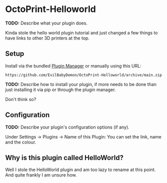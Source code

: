 # OctoPrint-Helloworld

**TODO:** Describe what your plugin does.

Kinda stole the hello world plugin tutorial and just changed a few things to have links to other 3D printers at the top.


## Setup

Install via the bundled [Plugin Manager](https://docs.octoprint.org/en/master/bundledplugins/pluginmanager.html)
or manually using this URL:

    https://github.com/EvilBabyDemon/OctoPrint-Helloworld/archive/main.zip

**TODO:** Describe how to install your plugin, if more needs to be done than just installing it via pip or through
the plugin manager.

Don't think so?

## Configuration

**TODO:** Describe your plugin's configuration options (if any).

Under Settings -> Plugins -> Name of this Plugin: You can set the link, name and the colour.


## Why is this plugin called HelloWorld?

Well I stole the HelloWorld plugin and am too lazy to rename at this point. And quite frankly I am unsure how.
